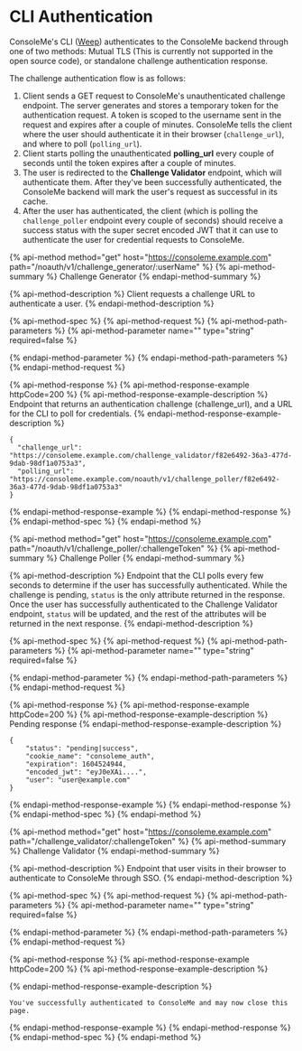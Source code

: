 # CLI Authentication

ConsoleMe's CLI \([Weep](https://github.com/Netflix/weep)\) authenticates to the ConsoleMe backend through one of two methods: Mutual TLS \(This is currently not supported in the open source code\), or standalone challenge authentication response.

The challenge authentication flow is as follows:

1. Client sends a GET request to ConsoleMe's unauthenticated challenge endpoint. The server generates and stores a temporary token for the authentication request. A token is scoped to the username sent in the request and expires after a couple of minutes. ConsoleMe tells the client where the user should authenticate it in their browser \(`challenge_url`\), and where to poll \(`polling_url`\).
2. Client starts polling the unauthenticated **polling\_url** every couple of seconds until the token expires after a couple of minutes.
3. The user is redirected to the **Challenge Validator** endpoint, which will authenticate them. After they've been successfully authenticated, the ConsoleMe backend will mark the user's request as successful in its cache.
4. After the user has authenticated, the client \(which is polling the `challenge_poller` endpoint every couple of seconds\) should receive a success status with the super secret encoded JWT that it can use to authenticate the user for credential requests to ConsoleMe.

{% api-method method="get" host="https://consoleme.example.com" path="/noauth/v1/challenge\_generator/:userName" %}
{% api-method-summary %}
Challenge Generator
{% endapi-method-summary %}

{% api-method-description %}
Client requests a challenge URL to authenticate a user.
{% endapi-method-description %}

{% api-method-spec %}
{% api-method-request %}
{% api-method-path-parameters %}
{% api-method-parameter name="" type="string" required=false %}

{% endapi-method-parameter %}
{% endapi-method-path-parameters %}
{% endapi-method-request %}

{% api-method-response %}
{% api-method-response-example httpCode=200 %}
{% api-method-response-example-description %}
Endpoint that returns an authentication challenge \(challenge\_url\), and a URL for the CLI to poll for credentials.
{% endapi-method-response-example-description %}

```text
{
  "challenge_url": "https://consoleme.example.com/challenge_validator/f82e6492-36a3-477d-9dab-98df1a0753a3",
  "polling_url": "https://consoleme.example.com/noauth/v1/challenge_poller/f82e6492-36a3-477d-9dab-98df1a0753a3"
}
```
{% endapi-method-response-example %}
{% endapi-method-response %}
{% endapi-method-spec %}
{% endapi-method %}

{% api-method method="get" host="https://consoleme.example.com" path="/noauth/v1/challenge\_poller/:challengeToken" %}
{% api-method-summary %}
Challenge Poller
{% endapi-method-summary %}

{% api-method-description %}
Endpoint that the CLI polls every few seconds to determine if the user has successfully authenticated. While the challenge is pending, `status` is the only attribute returned in the response. Once the user has successfully authenticated to the Challenge Validator endpoint, `status` will be updated, and the rest of the attributes will be returned in the next response.
{% endapi-method-description %}

{% api-method-spec %}
{% api-method-request %}
{% api-method-path-parameters %}
{% api-method-parameter name="" type="string" required=false %}

{% endapi-method-parameter %}
{% endapi-method-path-parameters %}
{% endapi-method-request %}

{% api-method-response %}
{% api-method-response-example httpCode=200 %}
{% api-method-response-example-description %}
Pending response
{% endapi-method-response-example-description %}

```text
{
    "status": "pending|success",
    "cookie_name": "consoleme_auth",
    "expiration": 1604524944,
    "encoded_jwt": "eyJ0eXAi....",
    "user": "user@example.com"
}
```
{% endapi-method-response-example %}
{% endapi-method-response %}
{% endapi-method-spec %}
{% endapi-method %}

{% api-method method="get" host="https://consoleme.example.com" path="/challenge\_validator/:challengeToken" %}
{% api-method-summary %}
Challenge Validator
{% endapi-method-summary %}

{% api-method-description %}
Endpoint that user visits in their browser to authenticate to ConsoleMe through SSO.
{% endapi-method-description %}

{% api-method-spec %}
{% api-method-request %}
{% api-method-path-parameters %}
{% api-method-parameter name="" type="string" required=false %}

{% endapi-method-parameter %}
{% endapi-method-path-parameters %}
{% endapi-method-request %}

{% api-method-response %}
{% api-method-response-example httpCode=200 %}
{% api-method-response-example-description %}

{% endapi-method-response-example-description %}

```text
You've successfully authenticated to ConsoleMe and may now close this page.
```
{% endapi-method-response-example %}
{% endapi-method-response %}
{% endapi-method-spec %}
{% endapi-method %}

